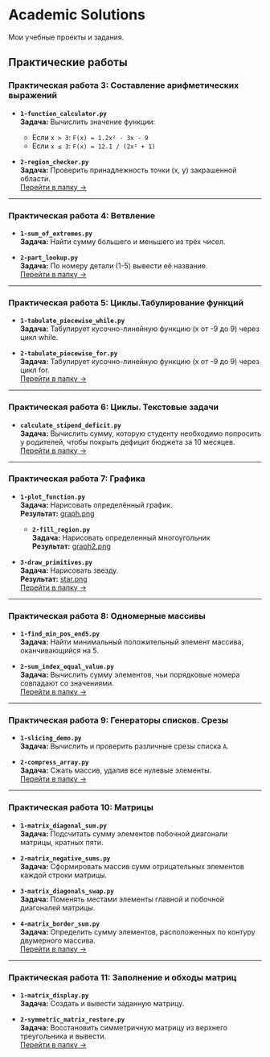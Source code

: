 # Academic Solutions  
Мои учебные проекты и задания.  

## Практические работы  
### Практическая работа 3: Составление арифметических выражений  
- **`1-function_calculator.py`**  
  **Задача:** Вычислить значение функции:  
  - Если `x > 3`: `F(x) = 1.2x² - 3x - 9`  
  - Если `x ≤ 3`: `F(x) = 12.1 / (2x² + 1)`  

- **`2-region_checker.py`**  
  **Задача:** Проверить принадлежность точки (x, y) закрашенной области.  
[Перейти в папку →](/Academic-Solutions/practical-3)  

---

### Практическая работа 4: Ветвление  
- **`1-sum_of_extremes.py`**  
  **Задача:** Найти сумму большего и меньшего из трёх чисел. 

- **`2-part_lookup.py`**  
  **Задача:** По номеру детали (1-5) вывести её название.  
[Перейти в папку →](/Academic-Solutions/practical-5)  

---

### Практическая работа 5: Циклы.Табулирование функций  
- **`1-tabulate_piecewise_while.py`**  
  **Задача:** Табулирует кусочно-линейную функцию (x от -9 до 9) через цикл while. 
  
- **`2-tabulate_piecewise_for.py`**  
  **Задача:** Табулирует кусочно-линейную функцию (x от -9 до 9) через цикл for.  
[Перейти в папку →](/Academic-Solutions/practical-5)  

---

### Практическая работа 6: Циклы. Текстовые задачи  
- **`calculate_stipend_deficit.py`**  
  **Задача:** Вычислить сумму, которую студенту необходимо попросить у родителей, чтобы покрыть дефицит бюджета за 10 месяцев. 
[Перейти в папку →](/Academic-Solutions/practical-6)  

---

### Практическая работа 7: Графика  
- **`1-plot_function.py`**  
  **Задача:** Нарисовать определённый график.  
  **Результат:** [graph.png](/Academic-Solutions/practical-7/graph.png)  

  - **`2-fill_region.py`**  
  **Задача:** Нарисовать определенный многоугольник  
  **Результат:** [graph2.png](/Academic-Solutions/practical-7/graph2.png)  

- **`3-draw_primitives.py`**  
  **Задача:** Нарисовать звезду.  
  **Результат:** [star.png](/Academic-Solutions/practical-7/star.png)  
[Перейти в папку →](/Academic-Solutions/practical-7)  

---

### Практическая работа 8: Одномерные массивы  
- **`1-find_min_pos_end5.py`**  
  **Задача:** Найти минимальный положительный элемент массива, оканчивающийся на 5.  
  
- **`2-sum_index_equal_value.py`**  
  **Задача:** Вычислить сумму элементов, чьи порядковые номера совпадают со значениями.  
[Перейти в папку →](/Academic-Solutions/practical-8)  

---

### Практическая работа 9: Генераторы списков. Срезы  
- **`1-slicing_demo.py`**  
  **Задача:** Вычислить и проверить различные срезы списка `A`.  
  
- **`2-compress_array.py`**  
  **Задача:** Сжать массив, удалив все нулевые элементы.  
[Перейти в папку →](/Academic-Solutions/practical-9)  

---

### Практическая работа 10: Матрицы  
- **`1-matrix_diagonal_sum.py`**  
  **Задача:** Подсчитать сумму элементов побочной диагонали матрицы, кратных пяти.  
  
- **`2-matrix_negative_sums.py`**  
  **Задача:** Сформировать массив сумм отрицательных элементов каждой строки матрицы.  
  
- **`3-matrix_diagonals_swap.py`**  
  **Задача:** Поменять местами элементы главной и побочной диагоналей матрицы.  
  
- **`4-matrix_border_sum.py`**  
  **Задача:** Определить сумму элементов, расположенных по контуру двумерного массива.  
[Перейти в папку →](/Academic-Solutions/practical-10)  

---

### Практическая работа 11: Заполнение и обходы матриц   
- **`1-matrix_display.py`**  
  **Задача:** Создать и вывести заданную матрицу.  
  
- **`2-symmetric_matrix_restore.py`**  
  **Задача:** Восстановить симметричную матрицу из верхнего треугольника и вывести.  
[Перейти в папку →](/Academic-Solutions/practical-11)  